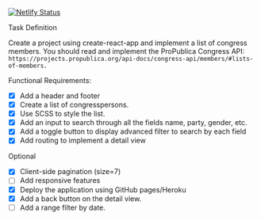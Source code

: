 [![Netlify Status](https://api.netlify.com/api/v1/badges/02411710-deea-4675-a947-96a63720d71f/deploy-status)](https://app.netlify.com/sites/congress-list/deploys)

Task Definition

Create a project using create-react-app and implement a list of congress members. You should read and implement the ProPublica Congress API:
`https://projects.propublica.org/api-docs/congress-api/members/#lists-of-members.`

Functional Requirements:

- [x] Add a header and footer
- [x] Create a list of congresspersons.
- [x] Use SCSS to style the list.
- [x] Add an input to search through all the fields name, party, gender, etc.
- [x] Add a toggle button to display advanced filter to search by each field
- [x] Add routing to implement a detail view

Optional

- [x] Client-side pagination (size=7)
- [ ] Add responsive features
- [x] Deploy the application using GitHub pages/Heroku
- [x] Add a back button on the detail view.
- [ ] Add a range filter by date.
